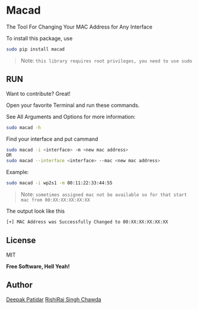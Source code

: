 # Macad
The Tool For Changing Your MAC Address for Any Interface

To install this package, use

```bash
sudo pip install macad
```
> Note: `this library requires root privileges, you need to use sudo`

## RUN

Want to contribute? Great!

Open your favorite Terminal and run these commands.

See All Arguments and Options for more information:

```sh
sudo macad -h
```

Find your interface and put cammand

```sh
sudo macad -i <interface> -m <new mac address>
OR 
sudo macad --interface <interface> --mac <new mac address>
```

Example:

```sh
sudo macad -i wp2s1 -m 00:11:22:33:44:55
```
> Note: `sometimes assigned mac not be available so for that start mac from 00:XX:XX:XX:XX:XX`

The output  look like this

```sh
[+] MAC Address was Successfully Changed to 00:XX:XX:XX:XX:XX

```

## License

MIT

**Free Software, Hell Yeah!**

## Author

[Deepak Patidar](https://github.com/DeepakDarkiee/macad)
[RishiRaj Singh Chawda](https://github.com/rishirajchawda)

